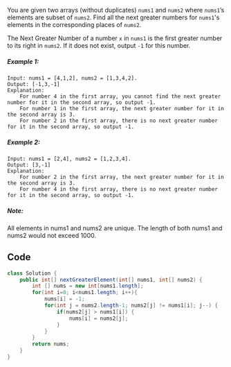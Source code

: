 You are given two arrays (without duplicates) `nums1` and `nums2` where `nums1`’s elements are subset of `nums2`. Find all the next greater numbers for `nums1`'s elements in the corresponding places of `nums2`.

The Next Greater Number of a number `x` in `nums1` is the first greater number to its right in `nums2`. If it does not exist, output `-1` for this number.


##### Example 1:
```
Input: nums1 = [4,1,2], nums2 = [1,3,4,2].
Output: [-1,3,-1]
Explanation:
    For number 4 in the first array, you cannot find the next greater number for it in the second array, so output -1.
    For number 1 in the first array, the next greater number for it in the second array is 3.
    For number 2 in the first array, there is no next greater number for it in the second array, so output -1.
```
##### Example 2:
```
Input: nums1 = [2,4], nums2 = [1,2,3,4].
Output: [3,-1]
Explanation:
    For number 2 in the first array, the next greater number for it in the second array is 3.
    For number 4 in the first array, there is no next greater number for it in the second array, so output -1.
```
##### Note:
All elements in nums1 and nums2 are unique.
The length of both nums1 and nums2 would not exceed 1000.

## Code
```java
class Solution {
    public int[] nextGreaterElement(int[] nums1, int[] nums2) {
        int [] nums = new int[nums1.length];
        for(int i=0; i<nums1.length; i++){
            nums[i] = -1;
            for(int j = nums2.length-1; nums2[j] != nums1[i]; j--) {
                if(nums2[j] > nums1[i]) {
                    nums[i] = nums2[j];
                }
            }
        }
        return nums;
    }
}
```
